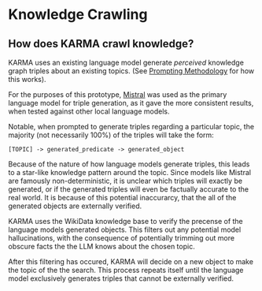 # Knowledge Crawling

## How does KARMA crawl knowledge?
KARMA uses an existing language model generate *perceived* knowledge graph triples about an existing topics.  (See [Prompting Methodology](./PromptingMethodology.md) for how this works).

For the purposes of this prototype, [Mistral](https://ollama.com/library/mistral) was used as the primary language model for triple generation, as it gave the more consistent results, when tested against other local language models.

Notable, when prompted to generate triples regarding a particular topic, the majority (not necessarily 100%) of the triples will take the form:
```
[TOPIC] -> generated_predicate -> generated_object
```
Because of the nature of how language models generate triples, this leads to a star-like knowledge pattern around the topic. Since models like Mistral are famously non-deterministic, it is unclear which triples will exactly be generated, or if the generated triples will even be factually accurate to the real world. It is because of this potential inaccurarcy, that the all of the generated objects are externally verified.

KARMA uses the WikiData knowledge base to verify the precense of the language models generated objects. This filters out any potential model hallucinations, with the consequence of potentially trimming out more obscure facts the the LLM knows about the chosen topic.

After this filtering has occured, KARMA will decide on a new object to make the topic of the the search. This process repeats itself until the language model exclusively generates triples that cannot be externally verified.
